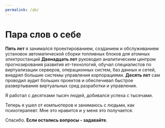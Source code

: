 ```yaml
---
permalink: /ab/
---
```


# Пара слов о себе

**Пять лет** я занимался проектированием, созданием и обслуживанием установок автоматической сборки топливных блоков для атомных электростанций
**Двенадцать лет** руководил аналитическим центром прогнозирования развития ит-технологий, обучал специалистов по виртуализации серверов, операционных систем, баз данных и сетей, внедрял большие системы управления корпорациями.
**Десять лет** сам проводил аудит больших проектов и обеспечивал быстрое развертывание виртуальных сред разработки и управления.

Я работал с десятками тысяч людей, добивался успеха с тысячами.

Теперь я ушел от компьютеров и занимаюсь с людьми, как психотерапевт. Мне это нравится и у меня это получается.

Спасибо. **Если остались вопросы - задавайте**. 
